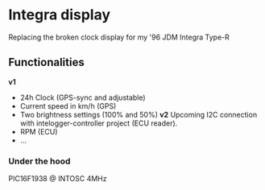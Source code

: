# Integra display 
Replacing the broken clock display for my '96 JDM Integra Type-R
## Functionalities ##
<b>v1</b>
- 24h Clock (GPS-sync and adjustable)
- Current speed in km/h (GPS)
- Two brightness settings (100% and 50%)
<b>v2</b>
Upcoming I2C connection with intelogger-controller project (ECU reader).
- RPM (ECU)
- ...

### Under the hood ###
PIC16F1938 @ INTOSC 4MHz
